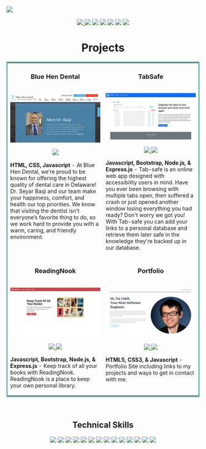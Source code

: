 <img src="https://i.imgur.com/bEuUIgE.png">


<p align="center">
<a href="https://calebflores.netlify.app/" target="_blank">
    <img src="https://img.shields.io/badge/Website-228C22?style=for-the-badge&logo=react&logoColor=61DAFB" height=25>
<a href="https://twitter.com/CTFSoftware" target="_blank">
  <img src="https://img.shields.io/badge/Twitter-228C22?&style=for-the-badge&logo=twitter&logoColor=white" height=25></a>
<a href="https://www.codewars.com/users/Caleb%20Flores" target="_blank">
  <img src="https://img.shields.io/badge/Codewars-228C22?style=for-the-badge&logo=Codewars&logoColor=white" height=25></a>
<a href="mailto:calebflores24@gmail.com" target="_blank">
  <img src="https://img.shields.io/badge/calebflores24@gmail.com-228C22?style=for-the-badge&logo=gmail&logoColor=white" height=25></a>
<a href="https://www.linkedin.com/in/calebflores/" target="_blank">
  <img src="https://img.shields.io/badge/caleb_flores-228C22?style=for-the-badge&logo=linkedin&logoColor=white" height=25></a>
  <a href="https://angel.co/u/caleb-flores" target="_blank">
    <img src="https://img.shields.io/badge/caleb_flores-228C22?style=for-the-badge&logo=angellist&logoColor=white" height=25></a>
<a href="https://dev.to/USER" target="_blank">
  <img src="https://img.shields.io/badge/Download_Resume-228C22?style=for-the-badge&logo=googledrive&logoColor=white" height=25></a>
</p>




<h1 align="center">Projects</h1>
<table bordercolor="#66b2b2">
  <tr>
    <td width="50%" valign="top">
      <h3 align="center">Blue Hen Dental</h3>
        <br />
        <a target="_blank" href="https://bluehendental.com/">
            <img src="BHD.png" width="100%" alt="Client Work"/>
        </a>
        <br />
        <p align="center">
 
  <a href="https://bluehendental.com/" target="_blank">
    <img src="https://img.shields.io/static/v1?label=|&message=WEBSITE&color=cdf998&style=plastic&logo=wordpress&logo-color=white"/>
  </a>
      </p>
        <p><strong>HTML, CSS, Javascript</strong>  - At Blue Hen Dental, we’re proud to be known for offering the highest quality of dental care in Delaware! Dr. Seyar Baqi and our team make your happiness, comfort, and health our top priorities. We know that visiting the dentist isn’t everyone’s favorite thing to do, so we work hard to provide you with a warm, caring, and friendly environment. </p>
            </td>
    <td width="50%" valign="top">
      <h3 align="center">TabSafe</h3>
        <br />
        <a target="_blank" href="https://tabsafe.cyclic.app/">
            <img src="TabSafe.gif" width="100%" alt="TabSafe"/>
        </a>
        <br />
        <p align="center">
          
  <a href="https://github.com/HoldUpFjord/Link-Manager" target="_blank">
    <img src="https://img.shields.io/static/v1?label=|&message=REPO&color=23555f&style=plastic&logo=github&logo-color=white"/>
  </a>  
  <a href="https://tabsafe.cyclic.app/" target="_blank">
    <img src="https://img.shields.io/static/v1?label=|&message=WEBSITE&color=cdf998&style=plastic&logo=wordpress&logo-color=white"/>
  </a>
      </p>
        <p><strong>Javascript, Bootstrap, Node.js, & Express.js</strong> - Tab-safe is an online web app designed with accessibility users in mind. Have you ever been browsing with multiple tabs open, then suffered a crash or just opened another window losing everything you had ready? Don't worry we got you! With Tab-safe you can add your links to a personal database and retrieve them later safe in the knowledge they're backed up in our database.</p>
  <tr>
    <td width="50%" valign="top">
      <h3 align="center">ReadingNook</h3>
        <br />
        <a target="_blank" href="https://reading-nook.cyclic.app/">
            <img src="Reading-Nook.png" width="100%" alt="Book App"/>
        </a>
        <br />
        <p align="center">
          
  <a href="https://github.com/CTFSoftware/Reading-Nook" target="_blank">
    <img src="https://img.shields.io/static/v1?label=|&message=REPO&color=23555f&style=plastic&logo=github&logo-color=white"/>
  </a>  
  <a href="https://reading-nook.cyclic.app/" target="_blank">
    <img src="https://img.shields.io/static/v1?label=|&message=WEBSITE&color=cdf998&style=plastic&logo=wordpress&logo-color=white"/>
  </a>
      </p>
        <p><strong>Javascript, Bootstrap, Node.js, & Express.js</strong> - Keep track of all your books with ReadingNook. ReadingNook is a place to keep your own personal library.</p>
    </td>
     <td width="50%" valign="top">
      <h3 align="center">Portfolio</h3>
        <br />
        <a target="_blank" href="https://calebflores-portfolio.netlify.app/">
            <img src="Portfolio.png" width="100%" alt="TabSafe"/>
        </a>
        <br />
        <p align="center">
          
  <a href="https://github.com/CTFSoftware/Portfolio" target="_blank">
    <img src="https://img.shields.io/static/v1?label=|&message=REPO&color=23555f&style=plastic&logo=github&logo-color=white"/>
  </a>  
  <a href="https://calebflores-portfolio.netlify.app/" target="_blank">
    <img src="https://img.shields.io/static/v1?label=|&message=WEBSITE&color=cdf998&style=plastic&logo=wordpress&logo-color=white"/>
  </a>
      </p>
        <p><strong>HTML5, CSS3, & Javascript</strong> - Portfolio Site including links to my projects and ways to get in contact with me.</p>
    </td>
        </tr>
    
</table>
<br>
  <!--Analytics & Data-->


<h2 align="center">Technical Skills</h2>
<p align="center">
<img src="https://img.shields.io/badge/HTML5-228C22?style=for-the-badge&logo=html5&logoColor=white" height=25>
<img src="https://img.shields.io/badge/CSS3-228C22?style=for-the-badge&logo=css3&logoColor=white" height=25>
<img src="https://img.shields.io/badge/JavaScript-228C22?style=for-the-badge&logo=javascript&logoColor=F7DF1E" height=25>
<img src="https://img.shields.io/badge/Node.js-228C22?style=for-the-badge&logo=nodedotjs&logoColor=white" height=25>
<img src="https://img.shields.io/badge/React-228C22?style=for-the-badge&logo=react&logoColor=61DAFB" height=25>
<img src="https://img.shields.io/badge/Express.js-228C22?style=for-the-badge&logo=express&logoColor=white" height=25>
<img src="https://img.shields.io/badge/MongoDB-228C22?style=for-the-badge&logo=mongodb&logoColor=white" height=25>
<img src="https://img.shields.io/badge/Figma-228C22?style=for-the-badge&logo=figma&logoColor=white" height=25>
<img src="https://img.shields.io/badge/firebase-228C22?style=for-the-badge&logo=firebase&logoColor=white" height=25>
<img src="https://img.shields.io/badge/jQuery-228C22?style=for-the-badge&logo=jquery&logoColor=white" height=25>
<img src="https://img.shields.io/badge/Visual_Studio-228C22?style=for-the-badge&logo=visual%20studio&logoColor=white" height=25>
<img src="https://img.shields.io/badge/GIT-228C22?style=for-the-badge&logo=git&logoColor=white" height=25>
<img src="https://img.shields.io/badge/Heroku-228C22?style=for-the-badge&logo=heroku&logoColor=white" height=25>
<img src="https://img.shields.io/badge/Postman-228C22?style=for-the-badge&logo=postman&logoColor=white" height=25>
</p>


